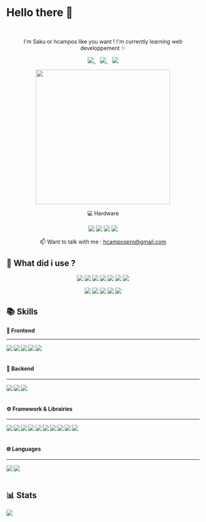 <h1 align='left'>
  Hello there 👋 
</h1>     

<p align='center'>
  I'm Saku or hcampos like you want ! I'm currently learning web developpement ✨
</p>



<p align='center'>
  
  <a target='_blank' href="https://www.linkedin.com/in/hugo-campos-782702203/">
    <img src="https://img.shields.io/badge/linkedin-%230077B5.svg?&style=for-the-badge&logo=linkedin&logoColor=white" />
  </a>&nbsp;&nbsp;
  <a target='_blank' href="mailto:hcampospro@gmail.com">
    <img src="https://img.shields.io/badge/Gmail-D14836?style=for-the-badge&logo=gmail&logoColor=white" />
  </a>&nbsp;&nbsp;
  <img src='https://visitor-badge-reloaded.herokuapp.com/badge?page_id=Sakoutecher&logo=Github&style=for-the-badge&color=16a085'>
  
</p>

<p align='center'>
  <a href="#"><img src="https://github-readme-stats.vercel.app/api?username=Sakoutecher&show_icons=true&count_private=true&theme=nord" width="350"></a>
</p>

<p align='center'>
  💻 Hardware<br/><br/>
  <img src="https://img.shields.io/badge/mac%20os-000000?style=for-the-badge&logo=apple&logoColor=white" />
  <img src="https://img.shields.io/badge/Apple%20laptop-333333?style=for-the-badge&logo=apple&logoColor=white" />
  <img src="https://img.shields.io/badge/Intel%20Core_i5_10th-0071C5?style=for-the-badge&logo=intel&logoColor=white" />
  <img src="https://img.shields.io/badge/RAM-8GB-%230071C5.svg?&style=for-the-badge&logoColor=white" />
</p>

<p align='center'>
  📫 Want to talk with me : <a href='mailto:hcampospro@gmail.com'>hcampospro@gmail.com</a>
</p>


## 🔨 What did i use ?

<p align='center'>
  <img src="https://img.shields.io/badge/Brave-FF1B2D?style=for-the-badge&logo=Brave&logoColor=white" />
  <img src="https://img.shields.io/badge/Discord-5865F2?style=for-the-badge&logo=discord&logoColor=white" />
  <img src="https://img.shields.io/badge/Microsoft_Teams-6264A7?style=for-the-badge&logo=microsoft-teams&logoColor=white" />
  <img src="https://img.shields.io/badge/VSCode-0078D4?style=for-the-badge&logo=visual%20studio%20code&logoColor=white" />
  <img src="https://img.shields.io/badge/Trello-0052CC?style=for-the-badge&logo=trello&logoColor=white" />
  <img src="https://img.shields.io/badge/GIT-E44C30?style=for-the-badge&logo=git&logoColor=white" />
  <img src="http://img.shields.io/badge/-PHPStorm-181717?style=for-the-badge&logo=phpstorm&logoColor=white" />
</p>
<p align='center'>
  <img src="https://img.shields.io/badge/Codesandbox-000000?style=for-the-badge&logo=CodeSandbox&logoColor=white" />
  <img src="https://img.shields.io/badge/Notion-000000?style=for-the-badge&logo=notion&logoColor=white" />
  <img src="https://img.shields.io/badge/Codepen-000000?style=for-the-badge&logo=codepen&logoColor=white" />
  <img src="https://img.shields.io/badge/GitHub-100000?style=for-the-badge&logo=github&logoColor=white" />
  <img src="https://img.shields.io/badge/iTerm2-000000?style=for-the-badge&logo=iterm2&logoColor=white" />
</p>


## 📚 Skills
<h4><strong>👀 Frontend</strong></4><hr>
<img align="left" src="https://img.shields.io/badge/HTML5-E34F26?logo=html5&logoColor=white" />
<img align="left" src="https://img.shields.io/badge/JavaScript-323330?logo=javascript&logoColor=F7DF1E" />
<img align="left" src="https://img.shields.io/badge/TypeScript-007ACC?logo=typescript&logoColor=white" />
<img align="left" src="https://img.shields.io/badge/Sass-CC6699?logo=sass&logoColor=white" />
<img align="left" src="https://img.shields.io/badge/CSS3-1572B6?logo=css3&logoColor=white" />
<br><br>

<h4><strong>🔐 Backend</strong></h4><hr>
<img align="left" src="https://img.shields.io/badge/MariaDB-003545?logo=mariadb&logoColor=white" />
<img align="left" src="https://img.shields.io/badge/MySQL-005C84?logo=mysql&logoColor=white" />
<img align="left" src="https://img.shields.io/badge/PHP-777BB4?logo=php&logoColor=white" />
<br><br>

<h4><strong>⚙ Framework & Librairies</strong></h4><hr>
<img align="left" src="https://img.shields.io/badge/Apache-D22128?logo=Apache&logoColor=white" />
<img align="left" src="https://img.shields.io/badge/Chart.js-FF6384?logo=chartdotjs&logoColor=white" />
<!--<img align="left" src="https://img.shields.io/badge/Codeigniter-EF4223?logo=codeigniter&logoColor=white" />-->
<img align="left" src="https://img.shields.io/badge/Font_Awesome-339AF0?logo=fontawesome&logoColor=white" />
<img align="left" src="https://img.shields.io/badge/GitHub%20Pages-222222?logo=GitHub%20Pages&logoColor=white" />
<img align="left" src="https://img.shields.io/badge/jQuery-0769AD?logo=jquery&logoColor=white" />
<img align="left" src="https://img.shields.io/badge/Laragon-0E83CD?logo=Laragon&logoColor=white" />
<!--<img align="left" src="https://img.shields.io/badge/Markdown-000000?logo=markdown&logoColor=white" />-->
<img align="left" src="https://img.shields.io/badge/Node.js-339933?logo=nodedotjs&logoColor=white" />
<img align="left" src="https://img.shields.io/badge/npm-CB3837?logo=npm&logoColor=white" />
<img align="left" src="https://img.shields.io/badge/React-20232A?logo=react&logoColor=61DAFB" />
<img align="left" src="https://img.shields.io/badge/Xampp-F37623?logo=xampp&logoColor=white" />
<br><br>

<h4><strong>🌐 Languages</strong></h4><hr>
<img align="left" src="https://img.shields.io/badge/French-Native-blue?style=for-the-badge" />
<img align="left" src="https://img.shields.io/badge/English-B2-blue?style=for-the-badge" />
<br><br>

## 📊 Stats
<img align='center' src="https://github-readme-stats.vercel.app/api/top-langs/?username=Sakoutecher&layout=compact" />




